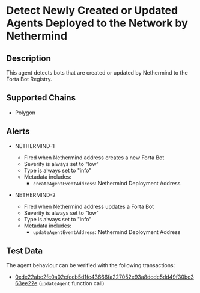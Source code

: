 # Detect Newly Created or Updated Agents Deployed to the Network by Nethermind

## Description

This agent detects bots that are created or updated by Nethermind to the Forta Bot Registry.

## Supported Chains

- Polygon

## Alerts

- NETHERMIND-1

  - Fired when Nethermind address creates a new Forta Bot
  - Severity is always set to "low"
  - Type is always set to "info"
  - Metadata includes: 
    - `createAgentEventAddress`: Nethermind Deployment Address

- NETHERMIND-2
  - Fired when Nethermind address updates a Forta Bot
  - Severity is always set to "low"
  - Type is always set to "info"
  - Metadata includes: 
    - `updateAgentEventAddress`: Nethermind Deployment Address

## Test Data

The agent behaviour can be verified with the following transactions:

- [0xde22abc2fc0a02cfccb5d1fc43666fa227052e93a8dcdc5dd49f30bc363ee22e](https://polygonscan.com/tx/0xde22abc2fc0a02cfccb5d1fc43666fa227052e93a8dcdc5dd49f30bc363ee22e) (`updateAgent` function call)
